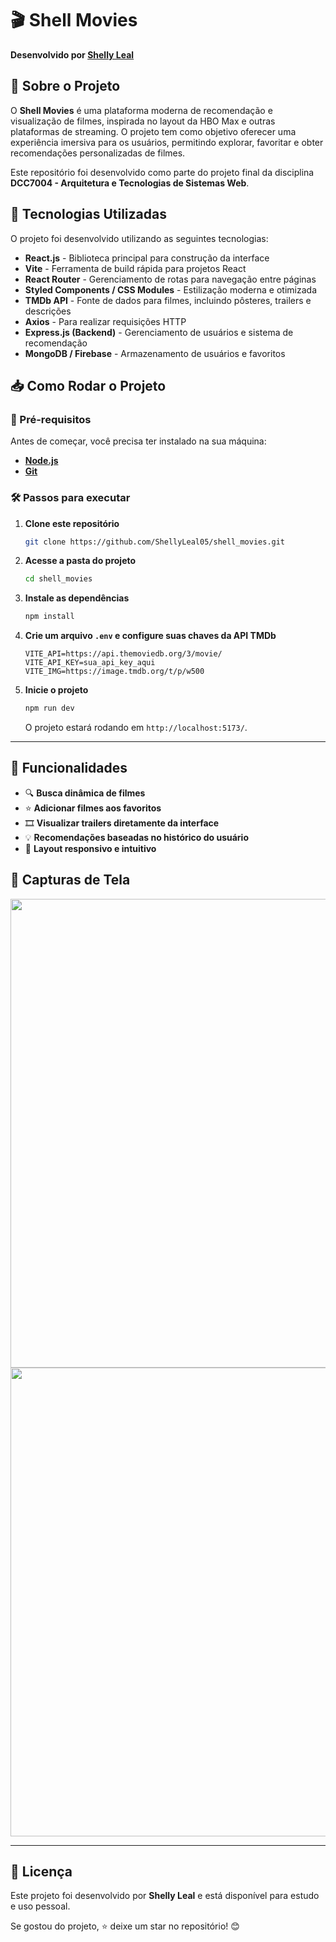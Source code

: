 # 🎬 Shell Movies

**Desenvolvido por [Shelly Leal](https://github.com/ShellyLeal05)**

## 📌 Sobre o Projeto

O **Shell Movies** é uma plataforma moderna de recomendação e visualização de filmes, inspirada no layout da HBO Max e outras plataformas de streaming. O projeto tem como objetivo oferecer uma experiência imersiva para os usuários, permitindo explorar, favoritar e obter recomendações personalizadas de filmes.

Este repositório foi desenvolvido como parte do projeto final da disciplina **DCC7004 - Arquitetura e Tecnologias de Sistemas Web**.

## 🚀 Tecnologias Utilizadas

O projeto foi desenvolvido utilizando as seguintes tecnologias:

- **React.js** - Biblioteca principal para construção da interface
- **Vite** - Ferramenta de build rápida para projetos React
- **React Router** - Gerenciamento de rotas para navegação entre páginas
- **Styled Components / CSS Modules** - Estilização moderna e otimizada
- **TMDb API** - Fonte de dados para filmes, incluindo pôsteres, trailers e descrições
- **Axios** - Para realizar requisições HTTP
- **Express.js (Backend)** - Gerenciamento de usuários e sistema de recomendação
- **MongoDB / Firebase** - Armazenamento de usuários e favoritos

## 📥 Como Rodar o Projeto

### 🔧 Pré-requisitos
Antes de começar, você precisa ter instalado na sua máquina:
- **[Node.js](https://nodejs.org/)**
- **[Git](https://git-scm.com/)**

### 🛠️ Passos para executar

1. **Clone este repositório**
   ```bash
   git clone https://github.com/ShellyLeal05/shell_movies.git
   ```

2. **Acesse a pasta do projeto**
   ```bash
   cd shell_movies
   ```

3. **Instale as dependências**
   ```bash
   npm install
   ```

4. **Crie um arquivo `.env` e configure suas chaves da API TMDb**
   ```
   VITE_API=https://api.themoviedb.org/3/movie/
   VITE_API_KEY=sua_api_key_aqui
   VITE_IMG=https://image.tmdb.org/t/p/w500
   ```

5. **Inicie o projeto**
   ```bash
   npm run dev
   ```
   O projeto estará rodando em `http://localhost:5173/`.

---

## 🎯 Funcionalidades

- 🔍 **Busca dinâmica de filmes**
- ⭐ **Adicionar filmes aos favoritos**
- 🎞 **Visualizar trailers diretamente da interface**
- 💡 **Recomendações baseadas no histórico do usuário**
- 🎨 **Layout responsivo e intuitivo**

## 📸 Capturas de Tela

<div>
  <img align="center" height "180em" src="https://github.com/user-attachments/assets/ec5a8c49-e8c0-4c1c-a749-60a62a110c7b" width="750"/>
<div>
  
<div>
  <img align="center" height "180em" src="https://github.com/user-attachments/assets/dfd3a664-dfff-4fb3-adf5-e035cccb69f2" width="750"/>
<div>

---

## 📜 Licença

Este projeto foi desenvolvido por **Shelly Leal** e está disponível para estudo e uso pessoal.

Se gostou do projeto, ⭐ deixe um star no repositório! 😊
